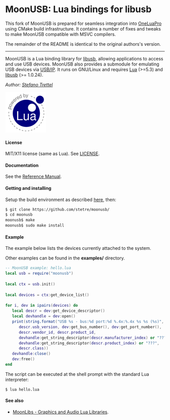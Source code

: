 # MoonUSB: Lua bindings for libusb

This fork of MoonUSB is prepared for seamless integration into [OneLuaPro](https://github.com/KritzelKratzel/OneLuaPro) using CMake build infrastructure. It contains a number of fixes and tweaks to make MoonUSB compatible with MSVC compilers. 

The remainder of the README is identical to the original authors's version.

------

MoonUSB is a Lua binding library for [libusb](https://libusb.info/), allowing applications to access and use USB devices. MoonUSB also provides a submodule for emulating USB devices via [USB/IP](http://usbip.sourceforge.net/). It runs on GNU/Linux <!-- and on Windows (MSYS2/MinGW) --> and requires  [Lua](http://www.lua.org/) (>=5.3) and [libusb](https://github.com/libusb/libusb/releases) (>= 1.0.24).

_Author:_ _[Stefano Trettel](https://www.linkedin.com/in/stetre)_

[![Lua logo](./doc/powered-by-lua.gif)](http://www.lua.org/)

#### License

MIT/X11 license (same as Lua). See [LICENSE](./LICENSE).

#### Documentation

See the [Reference Manual](https://stetre.github.io/moonusb/doc/index.html).

#### Getting and installing

Setup the build environment as described [here](https://github.com/stetre/moonlibs), then:

```sh
$ git clone https://github.com/stetre/moonusb/
$ cd moonusb
moonusb$ make
moonusb$ sudo make install
```

#### Example

The example below lists the devices currently attached to the system.

Other examples can be found in the **examples/** directory.

```lua
-- MoonUSB example: hello.lua
local usb = require("moonusb")

local ctx = usb.init()

local devices = ctx:get_device_list()

for i, dev in ipairs(devices) do
   local descr = dev:get_device_descriptor()
   local devhandle = dev:open()
   print(string.format("USB %s - bus:%d port:%d %.4x:%.4x %s %s (%s)",
      descr.usb_version, dev:get_bus_number(), dev:get_port_number(),
      descr.vendor_id, descr.product_id,
      devhandle:get_string_descriptor(descr.manufacturer_index) or "???",
      devhandle:get_string_descriptor(descr.product_index) or "???",
      descr.class))
   devhandle:close()
   dev:free()
end

```

The script can be executed at the shell prompt with the standard Lua interpreter:

```shell
$ lua hello.lua
```

#### See also

* [MoonLibs - Graphics and Audio Lua Libraries](https://github.com/stetre/moonlibs).
